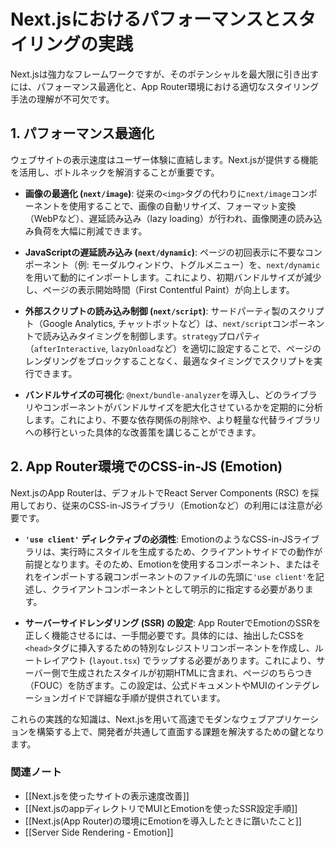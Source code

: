 # Next.jsにおけるパフォーマンスとスタイリングの実践

Next.jsは強力なフレームワークですが、そのポテンシャルを最大限に引き出すには、パフォーマンス最適化と、App Router環境における適切なスタイリング手法の理解が不可欠です。

## 1. パフォーマンス最適化

ウェブサイトの表示速度はユーザー体験に直結します。Next.jsが提供する機能を活用し、ボトルネックを解消することが重要です。

- **画像の最適化 (`next/image`)**:
  従来の`<img>`タグの代わりに`next/image`コンポーネントを使用することで、画像の自動リサイズ、フォーマット変換（WebPなど）、遅延読み込み（lazy loading）が行われ、画像関連の読み込み負荷を大幅に削減できます。

- **JavaScriptの遅延読み込み (`next/dynamic`)**:
  ページの初回表示に不要なコンポーネント（例: モーダルウィンドウ、トグルメニュー）を、`next/dynamic`を用いて動的にインポートします。これにより、初期バンドルサイズが減少し、ページの表示開始時間（First Contentful Paint）が向上します。

- **外部スクリプトの読み込み制御 (`next/script`)**:
  サードパーティ製のスクリプト（Google Analytics, チャットボットなど）は、`next/script`コンポーネントで読み込みタイミングを制御します。`strategy`プロパティ（`afterInteractive`, `lazyOnload`など）を適切に設定することで、ページのレンダリングをブロックすることなく、最適なタイミングでスクリプトを実行できます。

- **バンドルサイズの可視化**:
  `@next/bundle-analyzer`を導入し、どのライブラリやコンポーネントがバンドルサイズを肥大化させているかを定期的に分析します。これにより、不要な依存関係の削除や、より軽量な代替ライブラリへの移行といった具体的な改善策を講じることができます。

## 2. App Router環境でのCSS-in-JS (Emotion)

Next.jsのApp Routerは、デフォルトでReact Server Components (RSC) を採用しており、従来のCSS-in-JSライブラリ（Emotionなど）の利用には注意が必要です。

- **`'use client'` ディレクティブの必須性**:
  EmotionのようなCSS-in-JSライブラリは、実行時にスタイルを生成するため、クライアントサイドでの動作が前提となります。そのため、Emotionを使用するコンポーネント、またはそれをインポートする親コンポーネントのファイルの先頭に`'use client'`を記述し、クライアントコンポーネントとして明示的に指定する必要があります。

- **サーバーサイドレンダリング (SSR) の設定**:
  App RouterでEmotionのSSRを正しく機能させるには、一手間必要です。具体的には、抽出したCSSを`<head>`タグに挿入するための特別なレジストリコンポーネントを作成し、ルートレイアウト (`layout.tsx`) でラップする必要があります。これにより、サーバー側で生成されたスタイルが初期HTMLに含まれ、ページのちらつき（FOUC）を防ぎます。この設定は、公式ドキュメントやMUIのインテグレーションガイドで詳細な手順が提供されています。

これらの実践的な知識は、Next.jsを用いて高速でモダンなウェブアプリケーションを構築する上で、開発者が共通して直面する課題を解決するための鍵となります。

### 関連ノート
- [[Next.jsを使ったサイトの表示速度改善]]
- [[Next.jsのappディレクトリでMUIとEmotionを使ったSSR設定手順]]
- [[Next.js(App Router)の環境にEmotionを導入したときに躓いたこと]]
- [[Server Side Rendering - Emotion]]
